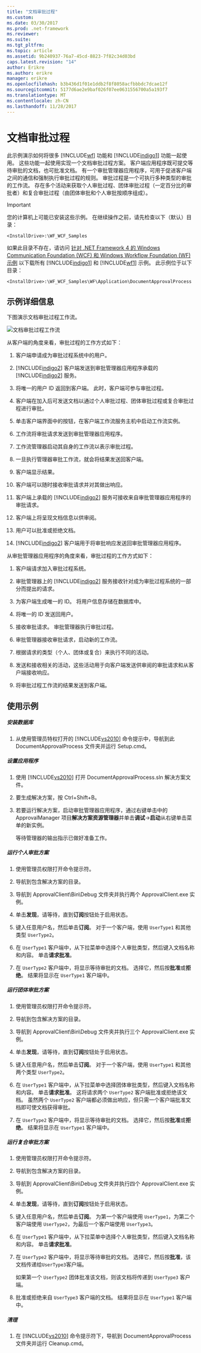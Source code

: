 ```yaml
---
title: "文档审批过程"
ms.custom: 
ms.date: 03/30/2017
ms.prod: .net-framework
ms.reviewer: 
ms.suite: 
ms.tgt_pltfrm: 
ms.topic: article
ms.assetid: 9b240937-76a7-45cd-8823-7f82c34d03bd
caps.latest.revision: "14"
author: Erikre
ms.author: erikre
manager: erikre
ms.openlocfilehash: b3b436d1f01e1ddb2f8f8058acfbbbdc7dcae12f
ms.sourcegitcommit: 5177d6ae2e9baf026f07ee0631556700a5a193f7
ms.translationtype: MT
ms.contentlocale: zh-CN
ms.lasthandoff: 11/28/2017
---
```

# <a name="document-approval-process"></a>文档审批过程
此示例演示如何将很多 [!INCLUDE[wf](../../../../includes/wf-md.md)] 功能和 [!INCLUDE[indigo1](../../../../includes/indigo1-md.md)] 功能一起使用。 这些功能一起使用实现一个文档审批过程方案。 客户端应用程序既可提交等待审批的文档，也可批准文档。 有一个审批管理器应用程序，可用于促进客户端之间的通信和强制执行审批过程的规则。 审批过程是一个可执行多种类型的审批的工作流。 存在多个活动来获取个人审批过程、团体审批过程（一定百分比的审批者）和复合审批过程（由团体审批和个人审批按顺序组成）。  
  
> [!IMPORTANT]
>  您的计算机上可能已安装这些示例。 在继续操作之前，请先检查以下（默认）目录：  
>   
>  `<InstallDrive>:\WF_WCF_Samples`  
>   
>  如果此目录不存在，请访问 [针对 .NET Framework 4 的 Windows Communication Foundation (WCF) 和 Windows Workflow Foundation (WF) 示例](http://go.microsoft.com/fwlink/?LinkId=150780) 以下载所有 [!INCLUDE[indigo1](../../../../includes/indigo1-md.md)] 和 [!INCLUDE[wf1](../../../../includes/wf1-md.md)] 示例。 此示例位于以下目录：  
>   
>  `<InstallDrive>:\WF_WCF_Samples\WF\Application\DocumentApprovalProcess`  
  
## <a name="sample-details"></a>示例详细信息  
 下图演示文档审批过程工作流。  
  
 ![文档审批过程工作流](../../../../docs/framework/windows-workflow-foundation/samples/media/approvalprocess.jpg "ApprovalProcess")  
  
 从客户端的角度来看，审批过程的工作方式如下：  
  
1.  客户端申请成为审批过程系统中的用户。  
  
2.  [!INCLUDE[indigo2](../../../../includes/indigo2-md.md)] 客户端发送到审批管理器应用程序承载的 [!INCLUDE[indigo2](../../../../includes/indigo2-md.md)] 服务。  
  
3.  将唯一的用户 ID 返回到客户端。 此时，客户端可参与审批过程。  
  
4.  客户端在加入后可发送文档以通过个人审批过程、团体审批过程或复合审批过程进行审批。  
  
5.  单击客户端界面中的按钮，在客户端工作流服务主机中启动工作流实例。  
  
6.  工作流将审批请求发送到审批管理器应用程序。  
  
7.  工作流管理器启动其自身的工作流以表示审批过程。  
  
8.  一旦执行管理器审批工作流，就会将结果发送回客户端。  
  
9. 客户端显示结果。  
  
10. 客户端可以随时接收审批请求并对其做出响应。  
  
11. 客户端上承载的 [!INCLUDE[indigo2](../../../../includes/indigo2-md.md)] 服务可接收来自审批管理器应用程序的审批请求。  
  
12. 客户端上将呈现文档信息以供审阅。  
  
13. 用户可以批准或拒绝文档。  
  
14. [!INCLUDE[indigo2](../../../../includes/indigo2-md.md)] 客户端用于将审批响应发送回审批管理器应用程序。  
  
 从审批管理器应用程序的角度来看，审批过程的工作方式如下：  
  
1.  客户端请求加入审批过程系统。  
  
2.  审批管理器上的 [!INCLUDE[indigo2](../../../../includes/indigo2-md.md)] 服务接收针对成为审批过程系统的一部分而提出的请求。  
  
3.  为客户端生成唯一的 ID。 将用户信息存储在数据库中。  
  
4.  将唯一的 ID 发送回用户。  
  
5.  接收审批请求。 审批管理器执行审批过程。  
  
6.  审批管理器接收审批请求，启动新的工作流。  
  
7.  根据请求的类型（个人、团体或复合）来执行不同的活动。  
  
8.  发送和接收相关的活动，这些活动用于向客户端发送供审阅的审批请求和从客户端接收响应。  
  
9. 将审批过程工作流的结果发送到客户端。  
  
## <a name="using-the-sample"></a>使用示例  
  
##### <a name="to-set-up-the-database"></a>安装数据库  
  
1.  从使用管理员特权打开的 [!INCLUDE[vs2010](../../../../includes/vs2010-md.md)] 命令提示中，导航到此 DocumentApprovalProcess 文件夹并运行 Setup.cmd。  
  
##### <a name="to-set-up-the-application"></a>设置应用程序  
  
1.  使用 [!INCLUDE[vs2010](../../../../includes/vs2010-md.md)] 打开 DocumentApprovalProcess.sln 解决方案文件。  
  
2.  要生成解决方案，按 Ctrl+Shift+B。  
  
3.  若要运行解决方案，启动审批管理器应用程序，通过右键单击中的 ApprovalManager 项目**解决方案资源管理器**并单击**调试**->**启动**从右键单击菜单的新实例。  
  
     等待管理器的输出指示已做好准备工作。  
  
##### <a name="to-run-the-single-approval-scenario"></a>运行个人审批方案  
  
1.  使用管理员权限打开命令提示符。  
  
2.  导航到包含解决方案的目录。  
  
3.  导航到 ApprovalClient\Bin\Debug 文件夹并执行两个 ApprovalClient.exe 实例。  
  
4.  单击**发现**，请等待，直到**订阅**按钮处于启用状态。  
  
5.  键入任意用户名，然后单击**订阅**。 对于一个客户端，使用 `UserType1` 和其他类型 `UserType2`。  
  
6.  在 `UserType1` 客户端中，从下拉菜单中选择个人审批类型，然后键入文档名称和内容。 单击**请求批准**。  
  
7.  在 `UserType2` 客户端中，将显示等待审批的文档。 选择它，然后按**批准**或**拒绝**。 结果将显示在 `UserType1` 客户端中。  
  
##### <a name="to-run-the-quorum-approval-scenario"></a>运行团体审批方案  
  
1.  使用管理员权限打开命令提示符。  
  
2.  导航到包含解决方案的目录。  
  
3.  导航到 ApprovalClient\Bin\Debug 文件夹并执行三个 ApprovalClient.exe 实例。  
  
4.  单击**发现**，请等待，直到**订阅**按钮处于启用状态。  
  
5.  键入任意用户名，然后单击**订阅**。 对于一个客户端，使用 `UserType1` 和其他两个类型 `UserType2`。  
  
6.  在 `UserType1` 客户端中，从下拉菜单中选择团体审批类型，然后键入文档名称和内容。 单击**请求批准**。 这将请求两个 `UserType2` 客户端批准或拒绝该文档。 虽然两个 `UserType2` 客户端都必须做出响应，但只需一个客户端批准文档即可使文档获得审批。  
  
7.  在 `UserType2` 客户端中，将显示等待审批的文档。 选择它，然后按**批准**或**拒绝**。 结果将显示在 `UserType1` 客户端中。  
  
##### <a name="to-run-the-complex-approval-scenario"></a>运行复合审批方案  
  
1.  使用管理员权限打开命令提示符。  
  
2.  导航到包含解决方案的目录。  
  
3.  导航到 ApprovalClient\Bin\Debug 文件夹并执行四个 ApprovalClient.exe 实例。  
  
4.  单击**发现**，请等待，直到**订阅**按钮处于启用状态。  
  
5.  键入任意用户名，然后单击**订阅**。 为第一个客户端使用 `UserType1`，为第二个客户端使用 `UserType2`，为最后一个客户端使用 `UserType3`。  
  
6.  在 `UserType1` 客户端中，从下拉菜单中选择个人审批类型，然后键入文档名称和内容。 单击**请求批准**。  
  
7.  在 `UserType2` 客户端中，将显示等待审批的文档。 选择它，然后按**批准**，该文档传递给`UserType3`客户端。  
  
     如果第一个 `UserType2` 团体批准该文档，则该文档将传递到 `UserType3` 客户端。  
  
8.  批准或拒绝来自 `UserType3` 客户端的文档。 结果将显示在 `UserType1` 客户端中。  
  
##### <a name="to-clean-up"></a>清理  
  
1.  在 [!INCLUDE[vs2010](../../../../includes/vs2010-md.md)] 命令提示符下，导航到 DocumentApprovalProcess 文件夹并运行 Cleanup.cmd。
